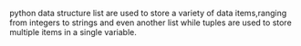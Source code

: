 python data structure list are used to store a variety of data items,ranging from integers to strings and even another list while tuples are used to store multiple items in a single variable.
